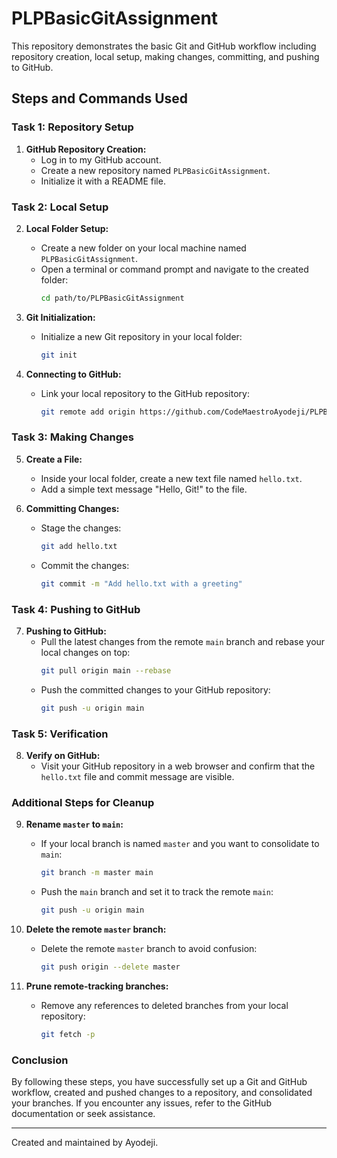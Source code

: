 # PLPBasicGitAssignment

This repository demonstrates the basic Git and GitHub workflow including repository creation, local setup, making changes, committing, and pushing to GitHub.

## Steps and Commands Used

### Task 1: Repository Setup

1. **GitHub Repository Creation:**
   - Log in to my GitHub account.
   - Create a new repository named `PLPBasicGitAssignment`.
   - Initialize it with a README file.

### Task 2: Local Setup

2. **Local Folder Setup:**
   - Create a new folder on your local machine named `PLPBasicGitAssignment`.
   - Open a terminal or command prompt and navigate to the created folder:
     ```bash
     cd path/to/PLPBasicGitAssignment
     ```

3. **Git Initialization:**
   - Initialize a new Git repository in your local folder:
     ```bash
     git init
     ```

4. **Connecting to GitHub:**
   - Link your local repository to the GitHub repository:
     ```bash
     git remote add origin https://github.com/CodeMaestroAyodeji/PLPBasicGitAssignment.git
     ```

### Task 3: Making Changes

5. **Create a File:**
   - Inside your local folder, create a new text file named `hello.txt`.
   - Add a simple text message "Hello, Git!" to the file.

6. **Committing Changes:**
   - Stage the changes:
     ```bash
     git add hello.txt
     ```
   - Commit the changes:
     ```bash
     git commit -m "Add hello.txt with a greeting"
     ```

### Task 4: Pushing to GitHub

7. **Pushing to GitHub:**
   - Pull the latest changes from the remote `main` branch and rebase your local changes on top:
     ```bash
     git pull origin main --rebase
     ```
   - Push the committed changes to your GitHub repository:
     ```bash
     git push -u origin main
     ```

### Task 5: Verification

8. **Verify on GitHub:**
   - Visit your GitHub repository in a web browser and confirm that the `hello.txt` file and commit message are visible.

### Additional Steps for Cleanup

9. **Rename `master` to `main`:**
   - If your local branch is named `master` and you want to consolidate to `main`:
     ```bash
     git branch -m master main
     ```
   - Push the `main` branch and set it to track the remote `main`:
     ```bash
     git push -u origin main
     ```

10. **Delete the remote `master` branch:**
    - Delete the remote `master` branch to avoid confusion:
      ```bash
      git push origin --delete master
      ```

11. **Prune remote-tracking branches:**
    - Remove any references to deleted branches from your local repository:
      ```bash
      git fetch -p
      ```

### Conclusion

By following these steps, you have successfully set up a Git and GitHub workflow, created and pushed changes to a repository, and consolidated your branches. If you encounter any issues, refer to the GitHub documentation or seek assistance.

---

Created and maintained by Ayodeji.